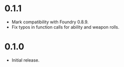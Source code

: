 # 0.1.1
- Mark compatibility with Foundry 0.8.9.
- Fix typos in function calls for ability and weapon rolls. 

# 0.1.0
- Initial release.
